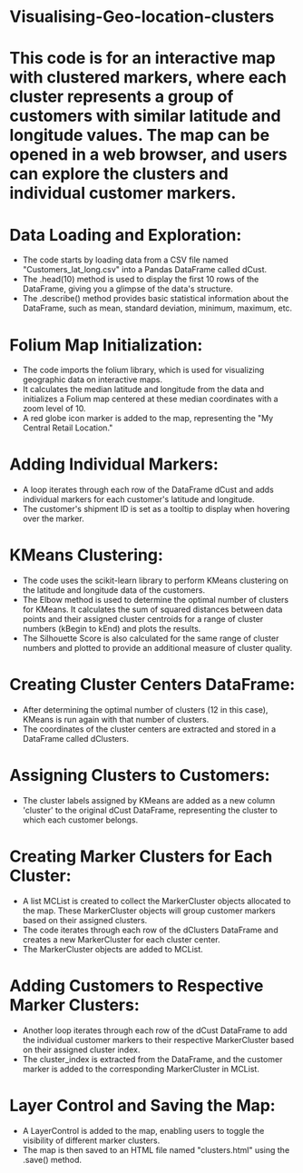 # Visualising-Geo-location-clusters

# This code is for an interactive map with clustered markers, where each cluster represents a group of customers with similar latitude and longitude values. The map can be opened in a web browser, and users can explore the clusters and individual customer markers.

# Data Loading and Exploration:

- The code starts by loading data from a CSV file named "Customers_lat_long.csv" into a Pandas DataFrame called dCust.
- The .head(10) method is used to display the first 10 rows of the DataFrame, giving you a glimpse of the data's structure.
- The .describe() method provides basic statistical information about the DataFrame, such as mean, standard deviation, minimum, maximum, etc.

# Folium Map Initialization:

- The code imports the folium library, which is used for visualizing geographic data on interactive maps.
- It calculates the median latitude and longitude from the data and initializes a Folium map centered at these median coordinates with a zoom level of 10.
- A red globe icon marker is added to the map, representing the "My Central Retail Location."

# Adding Individual Markers:

- A loop iterates through each row of the DataFrame dCust and adds individual markers for each customer's latitude and longitude.
- The customer's shipment ID is set as a tooltip to display when hovering over the marker.

# KMeans Clustering:

- The code uses the scikit-learn library to perform KMeans clustering on the latitude and longitude data of the customers.
- The Elbow method is used to determine the optimal number of clusters for KMeans. It calculates the sum of squared distances between data points and their assigned cluster centroids for a range of cluster numbers (kBegin to kEnd) and plots the results.
- The Silhouette Score is also calculated for the same range of cluster numbers and plotted to provide an additional measure of cluster quality.

# Creating Cluster Centers DataFrame:

- After determining the optimal number of clusters (12 in this case), KMeans is run again with that number of clusters.
- The coordinates of the cluster centers are extracted and stored in a DataFrame called dClusters.

# Assigning Clusters to Customers:

- The cluster labels assigned by KMeans are added as a new column 'cluster' to the original dCust DataFrame, representing the cluster to which each customer belongs.

# Creating Marker Clusters for Each Cluster:

- A list MCList is created to collect the MarkerCluster objects allocated to the map. These MarkerCluster objects will group customer markers based on their assigned clusters.
- The code iterates through each row of the dClusters DataFrame and creates a new MarkerCluster for each cluster center.
- The MarkerCluster objects are added to MCList.

# Adding Customers to Respective Marker Clusters:

- Another loop iterates through each row of the dCust DataFrame to add the individual customer markers to their respective MarkerCluster based on their assigned cluster index.
- The cluster_index is extracted from the DataFrame, and the customer marker is added to the corresponding MarkerCluster in MCList.

# Layer Control and Saving the Map:

- A LayerControl is added to the map, enabling users to toggle the visibility of different marker clusters.
- The map is then saved to an HTML file named "clusters.html" using the .save() method.

